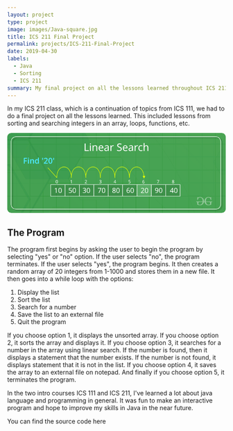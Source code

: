 ```yaml
---
layout: project
type: project
image: images/Java-square.jpg
title: ICS 211 Final Project
permalink: projects/ICS-211-Final-Project
date: 2019-04-30
labels:
  - Java
  - Sorting
  - ICS 211
summary: My final project on all the lessons learned throughout ICS 211.
---
```

In my ICS 211 class, which is a continuation of topics from ICS 111, we had to do a final project on all the lessons learned. This included lessons from sorting and searching integers in an array, loops, functions, etc. 

<img class="ui large centered image" src="../images/Linear-Search.png">

## The Program
The program first begins by asking the user to begin the program by selecting "yes" or "no" option. If the user selects "no", the program terminates. If the user selects "yes", the program begins. It then creates a random array of 20 integers from 1-1000 and stores them in a new file. It then goes into a while loop with the options:

1) Display the list
2) Sort the list
3) Search for a number
4) Save the list to an external file
5) Quit the program

If you choose option 1, it displays the unsorted array. If you choose option 2, it sorts the array and displays it. If you choose option 3, it searches for a number in the array using linear search. If the number is found, then it displays a statement that the number exists. If the number is not found, it displays statement that it is not in the list. If you choose option 4, it saves the array to an external file on notepad. And finally if you choose option 5, it terminates the program.

In the two intro courses ICS 111 and ICS 211, I've learned a lot about java language and programming in general. It was fun to make an interactive program and hope to improve my skills in Java in the near future.

You can find the source code here <a href="https://github.com/Wonbk/ICS-211-final-project/blob/master/FinalProject1.java"></a>